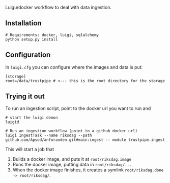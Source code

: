 Luigu/docker workflow to deal with data ingestion. 

## Installation

```
# Requirements: docker, luigi, sqlalchemy
python setup.py install
```

## Configuration

In `luigi.cfg` you can configure where the images and data is put:

```
[storage]
root=/data/trustpipe # <--- this is the root directory for the storage
```

## Trying it out

To run an ingestion script, point to the docker url you want to run and 
```
# start the luigi demon
luigid

# Run an ingestion workflow (point to a github docker url)
luigi IngestTask --name riksdag --path github.com/Apsod/anforanden.git#main:ingest -- module trustpipe.ingest
```

This will start a job that

1. Builds a docker image, and puts it at `root/riksdag.image`
2. Runs the docker image, putting data in `root/riksdag/...`
3. When the docker image finishes, it creates a symlink `root/riksdag.done -> root/riksdag/`.
